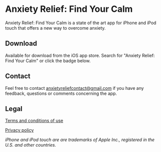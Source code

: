 # Anxiety Relief: Find Your Calm

Anxiety Relief: Find Your Calm is a state of the art app for iPhone and iPod touch that offers a new way to overcome anxiety.

## Download

Available for download from the iOS app store. Search for "Anxiety Relief: Find Your Calm" or click the badge below.

## Contact

Feel free to contact anxietyreliefcontact@gmail.com if you have any feedback, questions or comments concerning the app.

## Legal

[Terms and conditions of use](terms.md)

[Privacy policy](privacy-policy.md)

*iPhone and iPod touch are are trademarks of Apple Inc., registered in the U.S. and other countries.*
